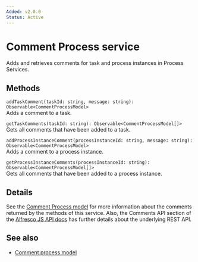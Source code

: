 ```yaml
---
Added: v2.0.0
Status: Active
---
```

# Comment Process service

Adds and retrieves comments for task and process instances in Process Services.

## Methods

`addTaskComment(taskId: string, message: string): Observable<CommentProcessModel>`<br/>
Adds a comment to a task.

`getTaskComments(taskId: string): Observable<CommentProcessModel[]>`<br/>
Gets all comments that have been added to a task.

`addProcessInstanceComment(processInstanceId: string, message: string): Observable<CommentProcessModel>`<br/>
Adds a comment to a process instance.

`getProcessInstanceComments(processInstanceId: string): Observable<CommentProcessModel[]>`<br/>
Gets all comments that have been added to a process instance.

## Details

See the [Comment Process model](comment-process.model.md) for more information about the
comments returned by the methods of this service. Also, the Comments API section of the
[Alfresco JS API docs](https://github.com/Alfresco/alfresco-js-api/tree/master/src/alfresco-activiti-rest-api)
has further details about the underlying REST API.

## See also

-   [Comment process model](comment-process.model.md)
